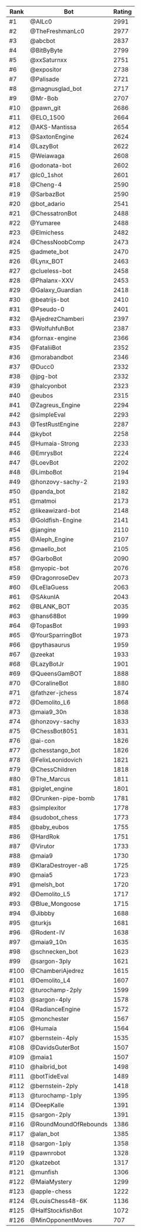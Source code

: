 Rank|Bot|Rating
---|---|---
#1|@AILc0|2991
#2|@TheFreshmanLc0|2977
#3|@abcbot|2837
#4|@BitByByte|2799
#5|@xxSaturnxx|2751
#6|@expositor|2738
#7|@Palisade|2721
#8|@magnusglad_bot|2717
#9|@Mr-Bob|2707
#10|@pawn_git|2686
#11|@ELO_1500|2664
#12|@AKS-Mantissa|2654
#13|@SaxtonEngine|2624
#14|@LazyBot|2622
#15|@Weiawaga|2608
#16|@odonata-bot|2602
#17|@lc0_1shot|2601
#18|@Cheng-4|2590
#19|@SarbazBot|2590
#20|@bot_adario|2541
#21|@ChessatronBot|2488
#22|@Yumaree|2488
#23|@Elmichess|2482
#24|@ChessNoobComp|2473
#25|@admete_bot|2470
#26|@Lynx_BOT|2463
#27|@clueless-bot|2458
#28|@Phalanx-XXV|2453
#29|@Galaxy_Guardian|2418
#30|@beatrijs-bot|2410
#31|@Pseudo-0|2401
#32|@AjedrezChamberi|2397
#33|@WolfuhfuhBot|2387
#34|@fornax-engine|2366
#35|@FataliiBot|2352
#36|@morabandbot|2346
#37|@Ducc0|2332
#38|@jpg-bot|2332
#39|@halcyonbot|2323
#40|@eubos|2315
#41|@Zagreus_Engine|2294
#42|@simpleEval|2293
#43|@TestRustEngine|2287
#44|@kybot|2258
#45|@Humaia-Strong|2233
#46|@EmrysBot|2224
#47|@LoevBot|2202
#48|@LimboBot|2194
#49|@honzovy-sachy-2|2193
#50|@panda_bot|2182
#51|@matmoi|2173
#52|@likeawizard-bot|2148
#53|@Goldfish-Engine|2141
#54|@jangine|2110
#55|@Aleph_Engine|2107
#56|@maello_bot|2105
#57|@GarboBot|2090
#58|@myopic-bot|2076
#59|@DragonroseDev|2073
#60|@LeElaGuess|2063
#61|@SAkunIA|2043
#62|@BLANK_BOT|2035
#63|@hans68Bot|1999
#64|@TopasBot|1993
#65|@YourSparringBot|1973
#66|@pythasaurus|1959
#67|@zeekat|1933
#68|@LazyBotJr|1901
#69|@QueensGamBOT|1888
#70|@CoralineBot|1880
#71|@fathzer-jchess|1874
#72|@Demolito_L6|1868
#73|@maia9_30n|1838
#74|@honzovy-sachy|1833
#75|@ChessBot8051|1831
#76|@ai-con|1826
#77|@chesstango_bot|1826
#78|@FelixLeonidovich|1821
#79|@ChessChildren|1818
#80|@The_Marcus|1811
#81|@piglet_engine|1801
#82|@Drunken-pipe-bomb|1781
#83|@simplexitor|1778
#84|@sudobot_chess|1773
#85|@baby_eubos|1755
#86|@HardRok|1751
#87|@Virutor|1733
#88|@maia9|1730
#89|@KlaraDestroyer-aB|1725
#90|@maia5|1723
#91|@melsh_bot|1720
#92|@Demolito_L5|1717
#93|@Blue_Mongoose|1715
#94|@Jibbby|1688
#95|@turkjs|1681
#96|@Rodent-IV|1638
#97|@maia9_10n|1635
#98|@schnecken_bot|1623
#99|@sargon-3ply|1621
#100|@ChamberiAjedrez|1615
#101|@Demolito_L4|1607
#102|@turochamp-2ply|1599
#103|@sargon-4ply|1578
#104|@RadianceEngine|1572
#105|@monchester|1567
#106|@Humaia|1564
#107|@bernstein-4ply|1535
#108|@DavidsGuterBot|1507
#109|@maia1|1507
#110|@haibrid_bot|1498
#111|@botTideEval|1489
#112|@bernstein-2ply|1418
#113|@turochamp-1ply|1395
#114|@DeepKalle|1391
#115|@sargon-2ply|1391
#116|@RoundMoundOfRebounds|1386
#117|@alan_bot|1385
#118|@sargon-1ply|1358
#119|@pawnrobot|1328
#120|@katzebot|1317
#121|@munfish|1306
#122|@MaiaMystery|1299
#123|@apple-chess|1222
#124|@LouisChess48-6K|1136
#125|@HalfStockfishBot|1072
#126|@MinOpponentMoves|707
